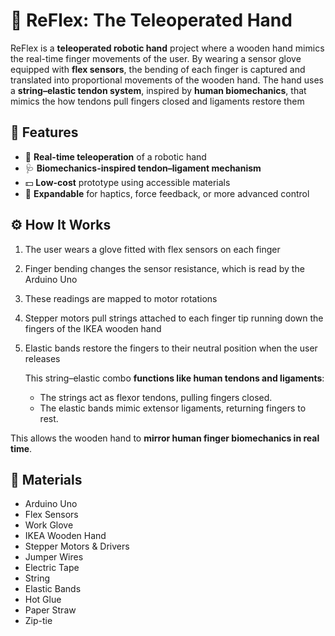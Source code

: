 # 🦾 ReFlex: The Teleoperated Hand 
ReFlex is a **teleoperated robotic hand** project where a wooden hand mimics the real-time finger movements of the user. By wearing a sensor glove equipped with **flex sensors**, the bending of each finger is captured and translated into proportional movements of the wooden hand. The hand uses a **string–elastic tendon system**, inspired by **human biomechanics**, that mimics the how tendons pull fingers closed and ligaments restore them

## 🚀 Features
 
 - 🦾 **Real-time teleoperation** of a robotic hand   
 - 🩺 **Biomechanics-inspired tendon–ligament mechanism**   
 - 💵 **Low-cost** prototype using accessible materials   
 - 💫 **Expandable** for haptics, force feedback, or more advanced control   

## ⚙️ How It Works

1. The user wears a glove fitted with flex sensors on each finger
2. Finger bending changes the sensor resistance, which is read by the Arduino Uno
3. These readings are mapped to motor rotations
4. Stepper motors pull strings attached to each finger tip running down the fingers of the IKEA wooden hand
5. Elastic bands restore the fingers to their neutral position when the user releases

    This string–elastic combo **functions like human tendons and ligaments**:
    - The strings act as flexor tendons, pulling fingers closed.
    - The elastic bands mimic extensor ligaments, returning fingers to rest.

This allows the wooden hand to **mirror human finger biomechanics in real time**.

## 🧰 Materials
  - Arduino Uno 
  - Flex Sensors  
  - Work Glove  
  - IKEA Wooden Hand  
  - Stepper Motors & Drivers  
  - Jumper Wires   
  - Electric Tape  
  - String  
  - Elastic Bands   
  - Hot Glue   
  - Paper Straw   
  - Zip-tie   
  
